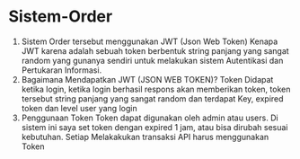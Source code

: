# Sistem-Order
1. Sistem Order tersebut menggunakan JWT (Json Web Token) 
Kenapa JWT karena adalah sebuah token berbentuk string panjang yang sangat random yang gunanya sendiri untuk melakukan sistem Autentikasi dan Pertukaran Informasi.
2. Bagaimana Mendapatkan JWT (JSON WEB TOKEN)?
Token Didapat ketika login, ketika login berhasil respons akan memberikan token, token tersebut string panjang yang sangat random dan terdapat Key, expired token dan level user yang login
3. Penggunaan Token
Token dapat digunakan oleh admin atau users. Di sistem ini saya set token dengan expired 1 jam, atau bisa dirubah sesuai kebutuhan. Setiap Melakakukan transaksi API harus menggunakan Token

